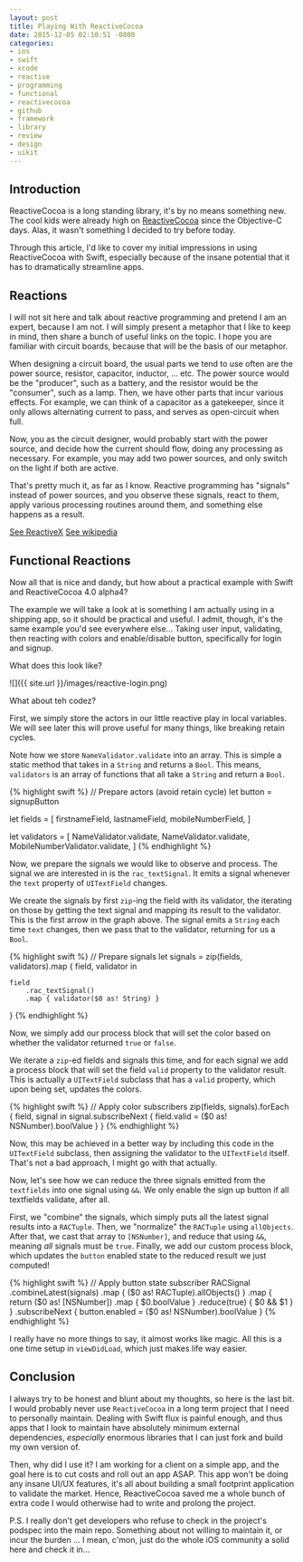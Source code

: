 ```yaml
---
layout: post
title: Playing With ReactiveCocoa
date: 2015-12-05 02:10:51 -0800
categories: 
- ios
- swift
- xcode
- reactive
- programming
- functional
- reactivecocoa
- github
- framework
- library
- review
- design
- uikit
---
```


## Introduction

ReactiveCocoa is a long standing library, it's by no means something new. The cool kids were already high on [ReactiveCocoa](https://github.com/ReactiveCocoa/ReactiveCocoa) since the Objective-C days. Alas, it wasn't something I decided to try before today.

Through this article, I'd like to cover my initial impressions in using ReactiveCocoa with Swift, especially because of the insane potential that it has to dramatically streamline apps.

## Reactions

I will not sit here and talk about reactive programming and pretend I am an expert, because I am not. I will simply present a metaphor that I like to keep in mind, then share a bunch of useful links on the topic. I hope you are familiar with circuit boards, because that will be the basis of our metaphor.

When designing a circuit board, the usual parts we tend to use often are the power source, resistor, capacitor, inductor, ... etc. The power source would be the "producer", such as a battery, and the resistor would be the "consumer", such as a lamp. Then, we have other parts that incur various effects. For example, we can think of a capacitor as a gatekeeper, since it only allows alternating current to pass, and serves as open-circuit when full.

Now, you as the circuit designer, would probably start with the power source, and decide how the current should flow, doing any processing as necessary. For example, you may add two power sources, and only switch on the light if both are active.

That's pretty much it, as far as I know. Reactive programming has "signals" instead of power sources, and you observe these signals, react to them, apply various processing routines around them, and something else happens as a result.

[See ReactiveX](http://reactivex.io/)
[See wikipedia](https://en.wikipedia.org/wiki/Reactive_programming)

## Functional Reactions

Now all that is nice and dandy, but how about a practical example with Swift and ReactiveCocoa 4.0 alpha4?

The example we will take a look at is something I am actually using in a shipping app, so it should be practical and useful. I admit, though, it's the same example you'd see everywhere else... Taking user input, validating, then reacting with colors and enable/disable button, specifically for login and signup.

What does this look like?

![]({{ site.url }}/images/reactive-login.png)

What about teh codez?

First, we simply store the actors in our little reactive play in local variables. We will see later this will prove useful for many things, like breaking retain cycles.

Note how we store `NameValidator.validate` into an array. This is simple a static method that takes in a `String` and returns a `Bool`. This means, `validators` is an array of functions that all take a `String` and return a `Bool`.

{% highlight swift %}
// Prepare actors (avoid retain cycle)
let button = signupButton

let fields = [
    firstnameField,
    lastnameField,
    mobileNumberField,
]

let validators = [
    NameValidator.validate,
    NameValidator.validate,
    MobileNumberValidator.validate,
]
{% endhighlight %}

Now, we prepare the signals we would like to observe and process. The signal we are interested in is the `rac_textSignal`. It emits a signal whenever the `text` property of `UITextField` changes.

We create the signals by first `zip`-ing the field with its validator, the iterating on those by getting the text signal and mapping its result to the validator. This is the first arrow in the graph above. The signal emits a `String` each time `text` changes, then we pass that to the validator, returning for us a `Bool`.

{% highlight swift %}
// Prepare signals
let signals = zip(fields, validators).map { field, validator in
    
    field
        .rac_textSignal()
        .map { validator($0 as! String) }
}
{% endhighlight %}

Now, we simply add our process block that will set the color based on whether the validator returned `true` or `false`.

We iterate a `zip`-ed fields and signals this time, and for each signal we add a process block that will set the field `valid` property to the validator result. This is actually a `UITextField` subclass that has a `valid` property, which upon being set, updates the colors.

{% highlight swift %}
// Apply color subscribers
zip(fields, signals).forEach { field, signal in
    signal.subscribeNext { field.valid = ($0 as! NSNumber).boolValue }
}
{% endhighlight %}

Now, this may be achieved in a better way by including this code in the `UITextField` subclass, then assigning the validator to the `UITextField` itself. That's not a bad approach, I might go with that actually.

Now, let's see how we can reduce the three signals emitted from the `textfields` into one signal using `&&`. We only enable the sign up button if all textfields validate, after all.

First, we "combine" the signals, which simply puts all the latest signal results into a `RACTuple`. Then, we "normalize" the `RACTuple` using `allObjects`. After that, we cast that array to `[NSNumber]`, and reduce that using `&&`, meaning _all_ signals must be `true`. Finally, we add our custom process block, which updates the `button` enabled state to the reduced result we just computed!

{% highlight swift %}
// Apply button state subscriber
RACSignal
    .combineLatest(signals)
    .map { ($0 as! RACTuple).allObjects() }
    .map {
        return ($0 as! [NSNumber])
            .map { $0.boolValue }
            .reduce(true) { $0 && $1 }
    }
    .subscribeNext { button.enabled = ($0 as! NSNumber).boolValue }
{% endhighlight %}

I really have no more things to say, it almost works like magic. All this is a one time setup in `viewDidLoad`, which just makes life way easier.

## Conclusion

I always try to be honest and blunt about my thoughts, so here is the last bit. I would probably never use `ReactiveCocoa` in a long term project that I need to personally maintain. Dealing with Swift flux is painful enough, and thus apps that I look to maintain have absolutely minimum external dependencies, _especially_ enormous libraries that I can just fork and build my own version of.

Then, why did I use it? I am working for a client on a simple app, and the goal here is to cut costs and roll out an app ASAP. This app won't be doing any insane UI/UX features, it's all about building a small footprint application to validate the market. Hence, ReactiveCocoa saved me a whole bunch of extra code I would otherwise had to write and prolong the project.

P.S. I really don't get developers who refuse to check in the project's podspec into the main repo. Something about not willing to maintain it, or incur the burden ... I mean, c'mon, just do the whole iOS community a solid here and check it in...
